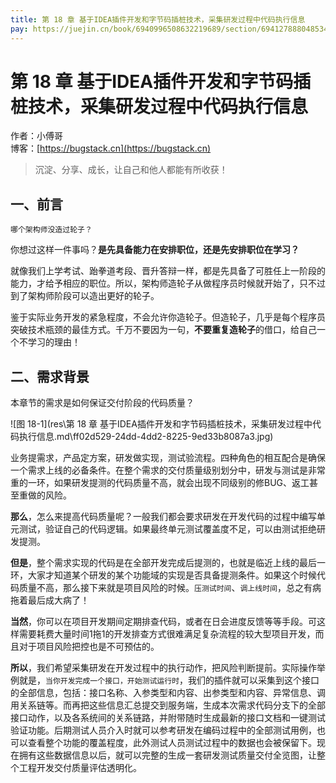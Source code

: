 ```yaml
---
title: 第 18 章 基于IDEA插件开发和字节码插桩技术，采集研发过程中代码执行信息
pay: https://juejin.cn/book/6940996508632219689/section/6941278880485343269
---
```


# 第 18 章 基于IDEA插件开发和字节码插桩技术，采集研发过程中代码执行信息

作者：小傅哥
<br/>博客：[https://bugstack.cn](https://bugstack.cn)

>沉淀、分享、成长，让自己和他人都能有所收获！

## 一、前言

`哪个架构师没造过轮子？`

你想过这样一件事吗？**是先具备能力在安排职位，还是先安排职位在学习？** 

就像我们上学考试、跆拳道考段、晋升答辩一样，都是先具备了可胜任上一阶段的能力，才给予相应的职位。所以，架构师造轮子从做程序员时候就开始了，只不过到了架构师阶段可以造出更好的轮子。

鉴于实际业务开发的紧急程度，不会允许你造轮子。但造轮子，几乎是每个程序员突破技术瓶颈的最佳方式。千万不要因为一句，**不要重复造轮子**的借口，给自己一个不学习的理由！

## 二、需求背景

本章节的需求是如何保证交付阶段的代码质量？

![图 18-1](res\第 18 章 基于IDEA插件开发和字节码插桩技术，采集研发过程中代码执行信息.md\ff02d529-24dd-4dd2-8225-9ed33b8087a3.jpg)

业务提需求，产品定方案，研发做实现，测试验流程。四种角色的相互配合是确保一个需求上线的必备条件。在整个需求的交付质量级别划分中，研发与测试是非常重的一环，如果研发提测的代码质量不高，就会出现不同级别的修BUG、返工甚至重做的风险。

**那么**，怎么来提高代码质量呢？一般我们都会要求研发在开发代码的过程中编写单元测试，验证自己的代码逻辑。如果最终单元测试覆盖度不足，可以由测试拒绝研发提测。

**但是**，整个需求实现的代码是在全部开发完成后提测的，也就是临近上线的最后一环，大家才知道某个研发的某个功能域的实现是否具备提测条件。如果这个时候代码质量不高，那么接下来就是项目风险的时候。`压测试时间`、`调上线时间`，总之有病拖着最后成大病了！

**当然**，你可以在项目开发期间定期排查代码，或者在日会进度反馈等等手段。可这样需要耗费大量时间1拖1的开发排查方式很难满足复杂流程的较大型项目开发，而且对于项目风险把控也是不可预估的。

**所以**，我们希望采集研发在开发过程中的执行动作，把风险判断提前。实际操作举例就是，`当你开发完成一个接口，开始测试运行时`，我们的插件就可以采集到这个接口的全部信息，包括：接口名称、入参类型和内容、出参类型和内容、异常信息、调用关系链等。而再把这些信息汇总提交到服务端，生成本次需求代码分支下的全部接口动作，以及各系统间的关系链路，并附带随时生成最新的接口文档和一键测试验证功能。后期测试人员介入时就可以参考研发在编码过程中的全部测试用例，也可以查看整个功能的覆盖程度，此外测试人员测试过程中的数据也会被保留下。现在拥有这些数据信息以后，就可以完整的生成一套研发测试质量交付全览图，让整个工程开发交付质量评估透明化。